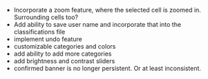 - Incorporate a zoom feature, where the selected cell is zoomed in. Surrounding cells too?
- Add ability to save user name and incorporate that into the classifications file
- implement undo feature
- customizable categories and colors
- add ability to add more categories
- add brightness and contrast sliders
- confirmed banner is no longer persistent. Or at least inconsistent. 